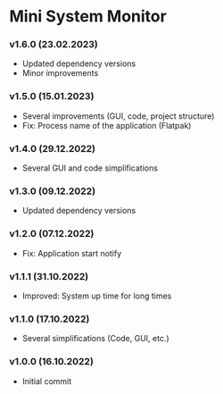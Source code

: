 # Mini System Monitor

### v1.6.0 (23.02.2023)
  * Updated dependency versions
  * Minor improvements

### v1.5.0 (15.01.2023)
  * Several improvements (GUI, code, project structure)
  * Fix: Process name of the application (Flatpak)

### v1.4.0 (29.12.2022)
  * Several GUI and code simplifications

### v1.3.0 (09.12.2022)
  * Updated dependency versions

### v1.2.0 (07.12.2022)
  * Fix: Application start notify

### v1.1.1 (31.10.2022)
  * Improved: System up time for long times

### v1.1.0 (17.10.2022)
  * Several simplifications (Code, GUI, etc.)

### v1.0.0 (16.10.2022)
  * Initial commit


